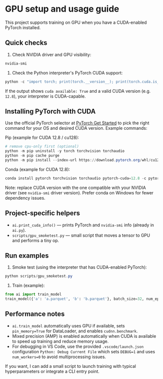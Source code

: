 GPU setup and usage guide
=========================

This project supports training on GPU when you have a CUDA-enabled PyTorch installed.

Quick checks
------------

1. Check NVIDIA driver and GPU visibility:

```powershell
nvidia-smi
```

1. Check the Python interpreter's PyTorch CUDA support:

```powershell
python -c "import torch; print(torch.__version__); print(torch.cuda.is_available()); print(torch.version.cuda); print(torch.cuda.device_count())"
```

If the output shows `cuda available: True` and a valid CUDA version (e.g. `12.8`), your interpreter is CUDA-capable.

Installing PyTorch with CUDA
----------------------------

Use the official PyTorch selector at [PyTorch Get Started](https://pytorch.org/get-started/locally/) to pick the right command for your OS and desired CUDA version. Example commands:

Pip (example for CUDA 12.8 / cu128):

```powershell
# remove cpu-only first (optional)
python -m pip uninstall -y torch torchvision torchaudio
python -m pip cache purge
python -m pip install --index-url https://download.pytorch.org/whl/cu128 torch torchvision torchaudio --extra-index-url https://download.pytorch.org/whl/cu128
```

Conda (example for CUDA 12.8):

```powershell
conda install pytorch torchvision torchaudio pytorch-cuda=12.8 -c pytorch -c nvidia
```

Note: replace CUDA version with the one compatible with your NVIDIA driver (see `nvidia-smi` driver version). Prefer conda on Windows for fewer dependency issues.

Project-specific helpers
------------------------

- `ai.print_cuda_info()` — prints PyTorch and `nvidia-smi` info (already in `ai.py`).
- `scripts/gpu_smoketest.py` — small script that moves a tensor to GPU and performs a tiny op.

Run examples
------------

1. Smoke test (using the interpreter that has CUDA-enabled PyTorch):

```powershell
python scripts/gpu_smoketest.py
```

1. Train (example):

```python
from ai import train_model
train_model({'a': 'a.parquet', 'b': 'b.parquet'}, batch_size=32, num_epochs=10)
```

Performance notes
-----------------

- `ai.train_model` automatically uses GPU if available, sets `pin_memory=True` for DataLoader, and enables `cudnn.benchmark`.
- Mixed precision (AMP) is enabled automatically when CUDA is available to speed up training and reduce memory usage.
- For debugging in VS Code, use the provided `.vscode/launch.json` configuration `Python: Debug Current File` which sets `DEBUG=1` and uses `num_workers=0` to avoid multiprocessing issues.

If you want, I can add a small script to launch training with typical hyperparameters or integrate a CLI entry point.
